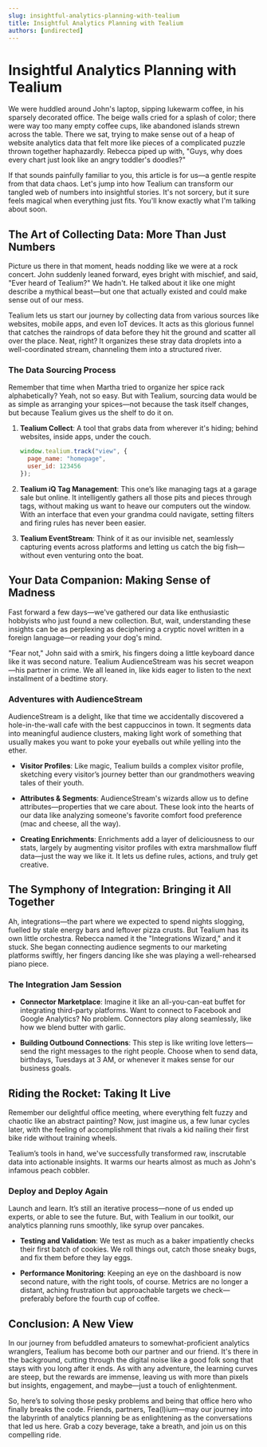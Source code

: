 ```yaml
---
slug: insightful-analytics-planning-with-tealium
title: Insightful Analytics Planning with Tealium
authors: [undirected]
---
```



# Insightful Analytics Planning with Tealium

We were huddled around John's laptop, sipping lukewarm coffee, in his sparsely decorated office. The beige walls cried for a splash of color; there were way too many empty coffee cups, like abandoned islands strewn across the table. There we sat, trying to make sense out of a heap of website analytics data that felt more like pieces of a complicated puzzle thrown together haphazardly. Rebecca piped up with, "Guys, why does every chart just look like an angry toddler's doodles?"

If that sounds painfully familiar to you, this article is for us—a gentle respite from that data chaos. Let's jump into how Tealium can transform our tangled web of numbers into insightful stories. It's not sorcery, but it sure feels magical when everything just fits. You'll know exactly what I'm talking about soon.

## The Art of Collecting Data: More Than Just Numbers

Picture us there in that moment, heads nodding like we were at a rock concert. John suddenly leaned forward, eyes bright with mischief, and said, "Ever heard of Tealium?" We hadn't. He talked about it like one might describe a mythical beast—but one that actually existed and could make sense out of our mess.

Tealium lets us start our journey by collecting data from various sources like websites, mobile apps, and even IoT devices. It acts as this glorious funnel that catches the raindrops of data before they hit the ground and scatter all over the place. Neat, right? It organizes these stray data droplets into a well-coordinated stream, channeling them into a structured river.

### The Data Sourcing Process

Remember that time when Martha tried to organize her spice rack alphabetically? Yeah, not so easy. But with Tealium, sourcing data would be as simple as arranging your spices—not because the task itself changes, but because Tealium gives us the shelf to do it on.

1. **Tealium Collect**: A tool that grabs data from wherever it's hiding; behind websites, inside apps, under the couch. 

    ```javascript
    window.tealium.track("view", { 
      page_name: "homepage", 
      user_id: 123456 
    });
    ```

2. **Tealium iQ Tag Management**: This one’s like managing tags at a garage sale but online. It intelligently gathers all those pits and pieces through tags, without making us want to heave our computers out the window. With an interface that even your grandma could navigate, setting filters and firing rules has never been easier.

3. **Tealium EventStream**: Think of it as our invisible net, seamlessly capturing events across platforms and letting us catch the big fish—without even venturing onto the boat.

## Your Data Companion: Making Sense of Madness 

Fast forward a few days—we've gathered our data like enthusiastic hobbyists who just found a new collection. But, wait, understanding these insights can be as perplexing as deciphering a cryptic novel written in a foreign language—or reading your dog's mind. 

"Fear not," John said with a smirk, his fingers doing a little keyboard dance like it was second nature. Tealium AudienceStream was his secret weapon—his partner in crime. We all leaned in, like kids eager to listen to the next installment of a bedtime story.

### Adventures with AudienceStream

AudienceStream is a delight, like that time we accidentally discovered a hole-in-the-wall cafe with the best cappuccinos in town. It segments data into meaningful audience clusters, making light work of something that usually makes you want to poke your eyeballs out while yelling into the ether. 

- **Visitor Profiles**: Like magic, Tealium builds a complex visitor profile, sketching every visitor’s journey better than our grandmothers weaving tales of their youth.

- **Attributes & Segments**: AudienceStream's wizards allow us to define attributes—properties that we care about. These look into the hearts of our data like analyzing someone's favorite comfort food preference (mac and cheese, all the way).

- **Creating Enrichments**: Enrichments add a layer of deliciousness to our stats, largely by augmenting visitor profiles with extra marshmallow fluff data—just the way we like it. It lets us define rules, actions, and truly get creative.

## The Symphony of Integration: Bringing it All Together

Ah, integrations—the part where we expected to spend nights slogging, fuelled by stale energy bars and leftover pizza crusts. But Tealium has its own little orchestra. Rebecca named it the "Integrations Wizard," and it stuck. She began connecting audience segments to our marketing platforms swiftly, her fingers dancing like she was playing a well-rehearsed piano piece.

### The Integration Jam Session

- **Connector Marketplace**: Imagine it like an all-you-can-eat buffet for integrating third-party platforms. Want to connect to Facebook and Google Analytics? No problem. Connectors play along seamlessly, like how we blend butter with garlic.

- **Building Outbound Connections**: This step is like writing love letters—send the right messages to the right people. Choose when to send data, birthdays, Tuesdays at 3 AM, or whenever it makes sense for our business goals.

## Riding the Rocket: Taking It Live

Remember our delightful office meeting, where everything felt fuzzy and chaotic like an abstract painting? Now, just imagine us, a few lunar cycles later, with the feeling of accomplishment that rivals a kid nailing their first bike ride without training wheels. 

Tealium’s tools in hand, we've successfully transformed raw, inscrutable data into actionable insights. It warms our hearts almost as much as John's infamous peach cobbler.

### Deploy and Deploy Again

Launch and learn. It’s still an iterative process—none of us ended up experts, or able to see the future. But, with Tealium in our toolkit, our analytics planning runs smoothly, like syrup over pancakes.

- **Testing and Validation**: We test as much as a baker impatiently checks their first batch of cookies. We roll things out, catch those sneaky bugs, and fix them before they lay eggs.

- **Performance Monitoring**: Keeping an eye on the dashboard is now second nature, with the right tools, of course. Metrics are no longer a distant, aching frustration but approachable targets we check—preferably before the fourth cup of coffee. 

## Conclusion: A New View

In our journey from befuddled amateurs to somewhat-proficient analytics wranglers, Tealium has become both our partner and our friend. It's there in the background, cutting through the digital noise like a good folk song that stays with you long after it ends. As with any adventure, the learning curves are steep, but the rewards are immense, leaving us with more than pixels but insights, engagement, and maybe—just a touch of enlightenment.

So, here’s to solving those pesky problems and being that office hero who finally breaks the code. Friends, partners, Tea(l)ium—may our journey into the labyrinth of analytics planning be as enlightening as the conversations that led us here. Grab a cozy beverage, take a breath, and join us on this compelling ride.